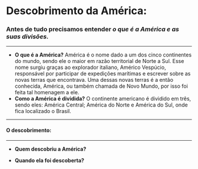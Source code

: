 # Descobrimento da América:
### Antes de tudo precisamos entender *o que é a América e as suas divisões.*
---
- **O que é a América?**
América é o nome dado a um dos cinco continentes do mundo, sendo ele o maior em razão territorial de Norte a Sul. 
Esse nome surgiu graças ao explorador italiano, Américo Vespúcio, responsável por participar de expedições marítimas e escrever sobre as novas terras que encontrava. Uma dessas novas terras é  a então conhecida, América, ou também chamada de Novo Mundo, por isso foi feita tal homenagem a ele. 
- **Como a América é dividida?**
O continente americano é dividido em três, sendo eles: América Central; América do Norte e América do Sul, onde fica localizado o Brasil. 
---
#### O descobrimento:
---
- **Quem descobriu a América?**

- **Quando ela foi descoberta?**
